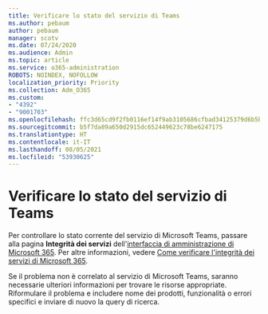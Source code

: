 ```yaml
---
title: Verificare lo stato del servizio di Teams
ms.author: pebaum
author: pebaum
manager: scotv
ms.date: 07/24/2020
ms.audience: Admin
ms.topic: article
ms.service: o365-administration
ROBOTS: NOINDEX, NOFOLLOW
localization_priority: Priority
ms.collection: Adm_O365
ms.custom:
- "4392"
- "9001703"
ms.openlocfilehash: ffc3d65cd9f2fb0116ef14f9ab3105686cfbad34125379d6b5b9db355712a507
ms.sourcegitcommit: b5f7da89a650d2915dc652449623c78be6247175
ms.translationtype: HT
ms.contentlocale: it-IT
ms.lasthandoff: 08/05/2021
ms.locfileid: "53930625"
---
```

# <a name="check-teams-service-status"></a>Verificare lo stato del servizio di Teams

Per controllare lo stato corrente del servizio di Microsoft Teams, passare alla pagina **Integrità dei servizi** dell'[interfaccia di amministrazione di Microsoft 365](https://go.microsoft.com/fwlink/p/?linkid=2024339). Per altre informazioni, vedere [Come verificare l'integrità dei servizi di Microsoft 365](https://docs.microsoft.com/office365/enterprise/view-service-health).

Se il problema non è correlato al servizio di Microsoft Teams, saranno necessarie ulteriori informazioni per trovare le risorse appropriate. Riformulare il problema e includere nome dei prodotti, funzionalità o errori specifici e inviare di nuovo la query di ricerca.
